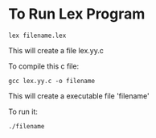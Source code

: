 # To Run Lex Program

```
lex filename.lex
```
This will create a file lex.yy.c

To compile this c file:
```
gcc lex.yy.c -o filename
```
This will create a executable file 'filename'

To run it:
```
./filename
```
